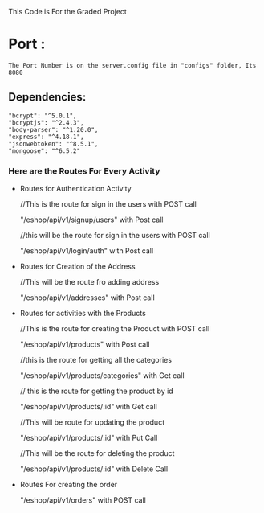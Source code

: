This Code is For the Graded Project

# Port : 
    The Port Number is on the server.config file in "configs" folder, Its 8080

## Dependencies: 
    "bcrypt": "^5.0.1",
    "bcryptjs": "^2.4.3",
    "body-parser": "^1.20.0",
    "express": "^4.18.1",
    "jsonwebtoken": "^8.5.1",
    "mongoose": "^6.5.2"
  

### Here are the Routes For Every Activity
* Routes for Authentication Activity

    <p>//This is the route for sign in the users with POST call</p>
    <p>"/eshop/api/v1/signup/users"   with Post call</p>

    <p>//this will be the route for sign in the users with POST call</p>
    <p>"/eshop/api/v1/login/auth"    with Post call</p>


* Routes for Creation of the Address
    <p>//This will be the route fro adding address</p>
    <p>"/eshop/api/v1/addresses"      with Post call</p>


* Routes for activities with the Products
    <p>//This is the route for creating the Product with POST call</p>
    <p>"/eshop/api/v1/products"      with Post call</p>


    <p>//this is the route for getting all the categories</p>
    <p>"/eshop/api/v1/products/categories"    with Get call</p>


    <p>// this is the route for getting the product by id</p>
    <p>"/eshop/api/v1/products/:id"         with Get call</p>

    <p>//This will be route for updating the product</p>
    <p>"/eshop/api/v1/products/:id"     with Put Call</p>

    <p>//This will be the route for deleting the product</p>
    <p>"/eshop/api/v1/products/:id"    with Delete Call</p>


* Routes For creating the order

    "/eshop/api/v1/orders"  with POST call